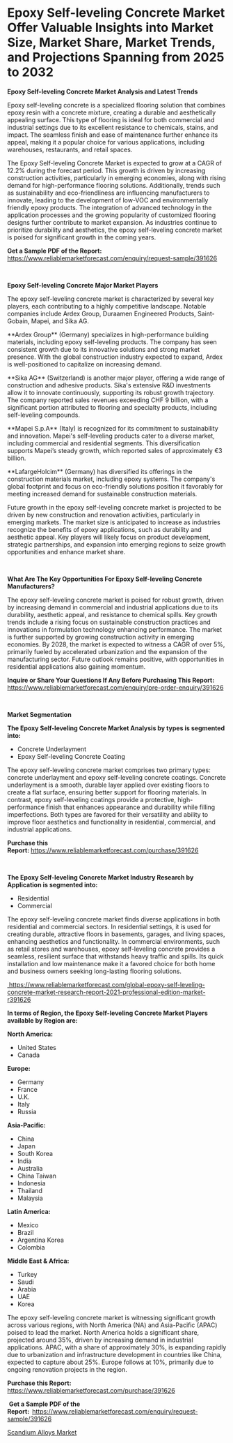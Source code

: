 <p><h1>Epoxy Self-leveling Concrete Market Offer Valuable Insights into Market Size, Market Share, Market Trends, and Projections Spanning from 2025 to 2032</h1></p><p><strong>Epoxy Self-leveling Concrete Market Analysis and Latest Trends</strong></p>
<p><p>Epoxy self-leveling concrete is a specialized flooring solution that combines epoxy resin with a concrete mixture, creating a durable and aesthetically appealing surface. This type of flooring is ideal for both commercial and industrial settings due to its excellent resistance to chemicals, stains, and impact. The seamless finish and ease of maintenance further enhance its appeal, making it a popular choice for various applications, including warehouses, restaurants, and retail spaces.</p><p>The Epoxy Self-leveling Concrete Market is expected to grow at a CAGR of 12.2% during the forecast period. This growth is driven by increasing construction activities, particularly in emerging economies, along with rising demand for high-performance flooring solutions. Additionally, trends such as sustainability and eco-friendliness are influencing manufacturers to innovate, leading to the development of low-VOC and environmentally friendly epoxy products. The integration of advanced technology in the application processes and the growing popularity of customized flooring designs further contribute to market expansion. As industries continue to prioritize durability and aesthetics, the epoxy self-leveling concrete market is poised for significant growth in the coming years.</p></p>
<p><strong>Get a Sample PDF of the Report:&nbsp;</strong> <a href="https://www.reliablemarketforecast.com/enquiry/request-sample/391626?utm_campaign=1743&utm_medium=2&utm_source=Github&utm_content=ia&utm_term=16012025&utm_id=epoxy-self-leveling-concrete">https://www.reliablemarketforecast.com/enquiry/request-sample/391626</a></p>
<p>&nbsp;</p>
<p><strong>Epoxy Self-leveling Concrete Major Market Players</strong></p>
<p><p>The epoxy self-leveling concrete market is characterized by several key players, each contributing to a highly competitive landscape. Notable companies include Ardex Group, Duraamen Engineered Products, Saint-Gobain, Mapei, and Sika AG.</p><p>**Ardex Group** (Germany) specializes in high-performance building materials, including epoxy self-leveling products. The company has seen consistent growth due to its innovative solutions and strong market presence. With the global construction industry expected to expand, Ardex is well-positioned to capitalize on increasing demand.</p><p>**Sika AG** (Switzerland) is another major player, offering a wide range of construction and adhesive products. Sika's extensive R&D investments allow it to innovate continuously, supporting its robust growth trajectory. The company reported sales revenues exceeding CHF 9 billion, with a significant portion attributed to flooring and specialty products, including self-leveling compounds.</p><p>**Mapei S.p.A** (Italy) is recognized for its commitment to sustainability and innovation. Mapei's self-leveling products cater to a diverse market, including commercial and residential segments. This diversification supports Mapei’s steady growth, which reported sales of approximately €3 billion.</p><p>**LafargeHolcim** (Germany) has diversified its offerings in the construction materials market, including epoxy systems. The company's global footprint and focus on eco-friendly solutions position it favorably for meeting increased demand for sustainable construction materials.</p><p>Future growth in the epoxy self-leveling concrete market is projected to be driven by new construction and renovation activities, particularly in emerging markets. The market size is anticipated to increase as industries recognize the benefits of epoxy applications, such as durability and aesthetic appeal. Key players will likely focus on product development, strategic partnerships, and expansion into emerging regions to seize growth opportunities and enhance market share.</p></p>
<p>&nbsp;</p>
<p><strong>What Are The Key Opportunities For Epoxy Self-leveling Concrete Manufacturers?</strong></p>
<p><p>The epoxy self-leveling concrete market is poised for robust growth, driven by increasing demand in commercial and industrial applications due to its durability, aesthetic appeal, and resistance to chemical spills. Key growth trends include a rising focus on sustainable construction practices and innovations in formulation technology enhancing performance. The market is further supported by growing construction activity in emerging economies. By 2028, the market is expected to witness a CAGR of over 5%, primarily fueled by accelerated urbanization and the expansion of the manufacturing sector. Future outlook remains positive, with opportunities in residential applications also gaining momentum.</p></p>
<p><strong>Inquire or Share Your Questions If Any Before Purchasing This Report:</strong> <a href="https://www.reliablemarketforecast.com/enquiry/pre-order-enquiry/391626?utm_campaign=1743&utm_medium=2&utm_source=Github&utm_content=ia&utm_term=16012025&utm_id=epoxy-self-leveling-concrete">https://www.reliablemarketforecast.com/enquiry/pre-order-enquiry/391626</a></p>
<p>&nbsp;</p>
<p><strong>Market Segmentation</strong></p>
<p><strong>The Epoxy Self-leveling Concrete Market Analysis by types is segmented into:</strong></p>
<p><ul><li>Concrete Underlayment</li><li>Epoxy Self-leveling Concrete Coating</li></ul></p>
<p><p>The epoxy self-leveling concrete market comprises two primary types: concrete underlayment and epoxy self-leveling concrete coatings. Concrete underlayment is a smooth, durable layer applied over existing floors to create a flat surface, ensuring better support for flooring materials. In contrast, epoxy self-leveling coatings provide a protective, high-performance finish that enhances appearance and durability while filling imperfections. Both types are favored for their versatility and ability to improve floor aesthetics and functionality in residential, commercial, and industrial applications.</p></p>
<p><strong>Purchase this Report:&nbsp;</strong><a href="https://www.reliablemarketforecast.com/purchase/391626?utm_campaign=1743&utm_medium=2&utm_source=Github&utm_content=ia&utm_term=16012025&utm_id=epoxy-self-leveling-concrete">https://www.reliablemarketforecast.com/purchase/391626</a></p>
<p>&nbsp;</p>
<p><strong>The Epoxy Self-leveling Concrete Market Industry Research by Application is segmented into:</strong></p>
<p><ul><li>Residential</li><li>Commercial</li></ul></p>
<p><p>The epoxy self-leveling concrete market finds diverse applications in both residential and commercial sectors. In residential settings, it is used for creating durable, attractive floors in basements, garages, and living spaces, enhancing aesthetics and functionality. In commercial environments, such as retail stores and warehouses, epoxy self-leveling concrete provides a seamless, resilient surface that withstands heavy traffic and spills. Its quick installation and low maintenance make it a favored choice for both home and business owners seeking long-lasting flooring solutions.</p></p>
<p><a href="https://www.reliablemarketforecast.com/global-epoxy-self-leveling-concrete-market-research-report-2021-professional-edition-market-r391626?utm_campaign=1743&utm_medium=2&utm_source=Github&utm_content=ia&utm_term=16012025&utm_id=epoxy-self-leveling-concrete">&nbsp;https://www.reliablemarketforecast.com/global-epoxy-self-leveling-concrete-market-research-report-2021-professional-edition-market-r391626</a></p>
<p><strong>In terms of Region, the Epoxy Self-leveling Concrete Market Players available by Region are:</strong></p>
<p>
    <p> <strong> North America: </strong>
        <ul>
            <li>United States</li>
            <li>Canada</li>
        </ul>
        </p> 
    <p> <strong> Europe: </strong>
        <ul>
            <li>Germany</li>
            <li>France</li>
            <li>U.K.</li>
            <li>Italy</li>
            <li>Russia</li>
        </ul>
        </p> 
    <p> <strong> Asia-Pacific: </strong>
        <ul>
            <li>China</li>
            <li>Japan</li>
            <li>South Korea</li>
            <li>India</li>
            <li>Australia</li>
            <li>China Taiwan</li>
            <li>Indonesia</li>
            <li>Thailand</li>
            <li>Malaysia</li>
        </ul>
        </p> 
    <p> <strong> Latin America: </strong>
        <ul>
            <li>Mexico</li>
            <li>Brazil</li>
            <li>Argentina Korea</li>
            <li>Colombia</li>
        </ul>
        </p> 
    <p> <strong> Middle East & Africa: </strong>
        <ul>
            <li>Turkey</li>
            <li>Saudi</li>
            <li>Arabia</li>
            <li>UAE</li>
            <li>Korea</li>
        </ul>
    </p>
    </p>
<p><p>The epoxy self-leveling concrete market is witnessing significant growth across various regions, with North America (NA) and Asia-Pacific (APAC) poised to lead the market. North America holds a significant share, projected around 35%, driven by increasing demand in industrial applications. APAC, with a share of approximately 30%, is expanding rapidly due to urbanization and infrastructure development in countries like China, expected to capture about 25%. Europe follows at 10%, primarily due to ongoing renovation projects in the region.</p></p>
<p><strong>Purchase this Report: </strong><a href="https://www.reliablemarketforecast.com/purchase/391626?utm_campaign=1743&utm_medium=2&utm_source=Github&utm_content=ia&utm_term=16012025&utm_id=epoxy-self-leveling-concrete">https://www.reliablemarketforecast.com/purchase/391626</a></p>
<p>&nbsp;<strong>Get a Sample PDF of the Report:&nbsp;&nbsp;</strong><a href="https://www.reliablemarketforecast.com/enquiry/request-sample/391626?utm_campaign=1743&utm_medium=2&utm_source=Github&utm_content=ia&utm_term=16012025&utm_id=epoxy-self-leveling-concrete">https://www.reliablemarketforecast.com/enquiry/request-sample/391626</a></p>
<p><strong></strong></p>
<p><p><a href="https://github.com/marlanamarvn/Market-Research-Report-List-1/blob/main/scandium-alloys-market.md?utm_campaign=1743&utm_medium=2&utm_source=Github&utm_content=ia&utm_term=16012025&utm_id=epoxy-self-leveling-concrete">Scandium Alloys Market</a></p></p>